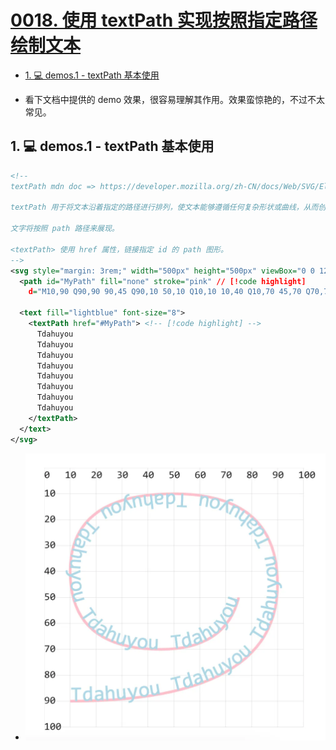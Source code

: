 # [0018. 使用 textPath 实现按照指定路径绘制文本](https://github.com/Tdahuyou/TNotes.svg/tree/main/notes/0018.%20%E4%BD%BF%E7%94%A8%20textPath%20%E5%AE%9E%E7%8E%B0%E6%8C%89%E7%85%A7%E6%8C%87%E5%AE%9A%E8%B7%AF%E5%BE%84%E7%BB%98%E5%88%B6%E6%96%87%E6%9C%AC)

<!-- region:toc -->
- [1. 💻 demos.1 - textPath 基本使用](#1--demos1---textpath-基本使用)
<!-- endregion:toc -->
- 看下文档中提供的 demo 效果，很容易理解其作用。效果蛮惊艳的，不过不太常见。

## 1. 💻 demos.1 - textPath 基本使用

```xml
<!--
textPath mdn doc => https://developer.mozilla.org/zh-CN/docs/Web/SVG/Element/textPath

textPath 用于将文本沿着指定的路径进行排列，使文本能够遵循任何复杂形状或曲线，从而创造动态和视觉上吸引人的文本效果。

文字将按照 path 路径来展现。

<textPath> 使用 href 属性，链接指定 id 的 path 图形。
-->
<svg style="margin: 3rem;" width="500px" height="500px" viewBox="0 0 120 120" xmlns="http://www.w3.org/2000/svg">
  <path id="MyPath" fill="none" stroke="pink" // [!code highlight]
    d="M10,90 Q90,90 90,45 Q90,10 50,10 Q10,10 10,40 Q10,70 45,70 Q70,70 75,50" /> <!-- [!code highlight] -->

  <text fill="lightblue" font-size="8">
    <textPath href="#MyPath"> <!-- [!code highlight] -->
      Tdahuyou
      Tdahuyou
      Tdahuyou
      Tdahuyou
      Tdahuyou
      Tdahuyou
      Tdahuyou
      Tdahuyou
    </textPath>
  </text>
</svg>
```

- ![](assets/2024-12-09-17-52-29.png)
